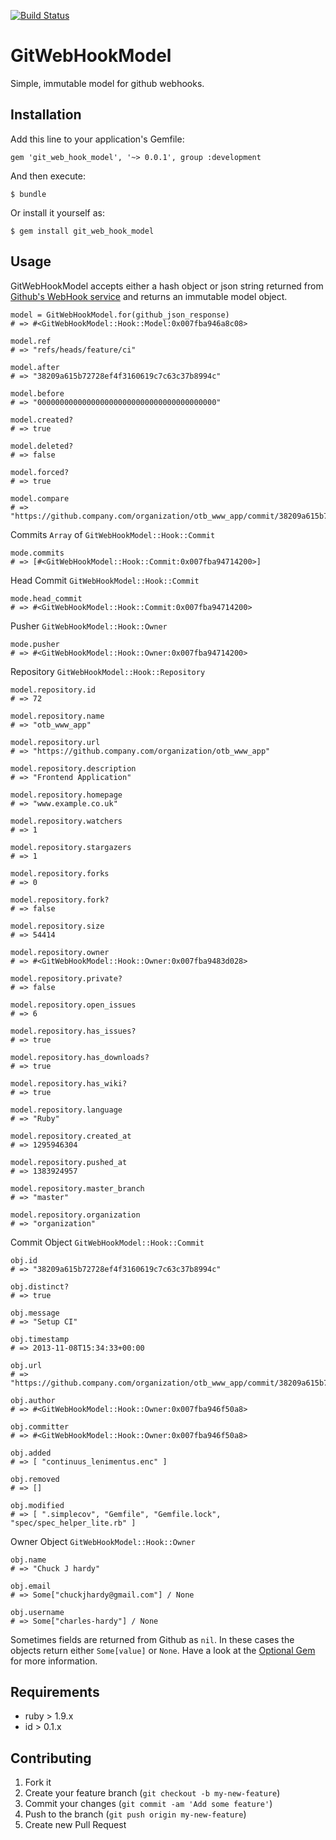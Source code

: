 [![Build Status](https://travis-ci.org/ChuckJHardy/GitWebHookModel.png?branch=master)](https://travis-ci.org/ChuckJHardy/GitWebHookModel)

# GitWebHookModel

Simple, immutable model for github webhooks.

## Installation

Add this line to your application's Gemfile:

    gem 'git_web_hook_model', '~> 0.0.1', group :development

And then execute:

    $ bundle

Or install it yourself as:

    $ gem install git_web_hook_model
    

## Usage

GitWebHookModel accepts either a hash object or json string returned from [Github's WebHook service](https://help.github.com/articles/post-receive-hooks) and returns an immutable model object.

    model = GitWebHookModel.for(github_json_response)
    # => #<GitWebHookModel::Hook::Model:0x007fba946a8c08>

    model.ref
    # => "refs/heads/feature/ci"

    model.after
    # => "38209a615b72728ef4f3160619c7c63c37b8994c"

    model.before
    # => "0000000000000000000000000000000000000000"

    model.created?
    # => true

    model.deleted?
    # => false

    model.forced?
    # => true

    model.compare
    # => "https://github.company.com/organization/otb_www_app/commit/38209a615b72"
    
Commits `Array` of `GitWebHookModel::Hook::Commit`

	mode.commits
	# => [#<GitWebHookModel::Hook::Commit:0x007fba94714200>]
    
Head Commit `GitWebHookModel::Hook::Commit`

	mode.head_commit
	# => #<GitWebHookModel::Hook::Commit:0x007fba94714200>
	
Pusher `GitWebHookModel::Hook::Owner`

	mode.pusher
	# => #<GitWebHookModel::Hook::Owner:0x007fba94714200>
	
Repository `GitWebHookModel::Hook::Repository`
	
    model.repository.id
    # => 72

    model.repository.name
    # => "otb_www_app"

    model.repository.url
    # => "https://github.company.com/organization/otb_www_app"

    model.repository.description
    # => "Frontend Application"

    model.repository.homepage
    # => "www.example.co.uk"

    model.repository.watchers
    # => 1

    model.repository.stargazers
    # => 1

    model.repository.forks
    # => 0

    model.repository.fork?
    # => false

    model.repository.size
    # => 54414

    model.repository.owner
    # => #<GitWebHookModel::Hook::Owner:0x007fba9483d028>

    model.repository.private?
    # => false

    model.repository.open_issues
    # => 6

    model.repository.has_issues?
    # => true

    model.repository.has_downloads?
    # => true

    model.repository.has_wiki?
    # => true

    model.repository.language
    # => "Ruby"

    model.repository.created_at
    # => 1295946304

    model.repository.pushed_at
    # => 1383924957

    model.repository.master_branch
    # => "master"

    model.repository.organization
    # => "organization"
	
Commit Object `GitWebHookModel::Hook::Commit`

    obj.id
    # => "38209a615b72728ef4f3160619c7c63c37b8994c"

    obj.distinct?
    # => true

    obj.message
    # => "Setup CI"

    obj.timestamp 
    # => 2013-11-08T15:34:33+00:00

    obj.url
    # => "https://github.company.com/organization/otb_www_app/commit/38209a615b72728ef4f3160619c7c63c37b8994c"

    obj.author
    # => #<GitWebHookModel::Hook::Owner:0x007fba946f50a8>

    obj.committer
    # => #<GitWebHookModel::Hook::Owner:0x007fba946f50a8>

    obj.added
    # => [ "continuus_lenimentus.enc" ]

    obj.removed
    # => []

    obj.modified
    # => [ ".simplecov", "Gemfile", "Gemfile.lock", "spec/spec_helper_lite.rb" ]

Owner Object `GitWebHookModel::Hook::Owner`

    obj.name
    # => "Chuck J hardy"

    obj.email
    # => Some["chuckjhardy@gmail.com"] / None

    obj.username
    # => Some["charles-hardy"] / None
    
Sometimes fields are returned from Github as `nil`. In these cases the objects return either `Some[value]` or `None`. Have a look at the [Optional Gem](https://github.com/rsslldnphy/optional) for more information.

## Requirements

* ruby > 1.9.x
* id > 0.1.x

## Contributing

1. Fork it
2. Create your feature branch (`git checkout -b my-new-feature`)
3. Commit your changes (`git commit -am 'Add some feature'`)
4. Push to the branch (`git push origin my-new-feature`)
5. Create new Pull Request
